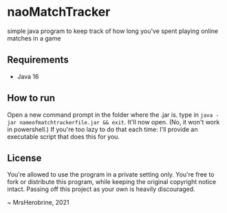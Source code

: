 # naoMatchTracker
simple java program to keep track of how long you've spent playing online matches in a game

## Requirements
- Java 16

## How to run
Open a new command prompt in the folder where the .jar is. type in ``java -jar nameofmatchtrackerfile.jar && exit``. It'll now open. (No, it won't work in powershell.) If you're too lazy to do that each time: I'll provide an executable script that does this for you.

## License

You're allowed to use the program in a private setting only. You're free to fork or distribute this program, while keeping the original copyright notice intact. Passing off this project as your own is heavily discouraged.

~ MrsHerobrine, 2021
